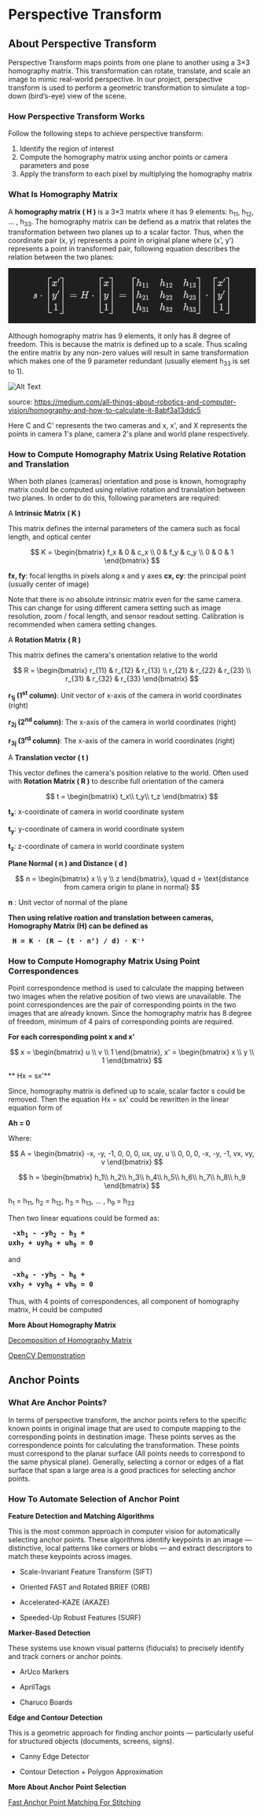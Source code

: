 # Perspective Transform

## About Perspective Transform
Perspective Transform maps points from one plane to another using a 3×3 homography matrix. This transformation can rotate, translate, and scale an image to mimic real-world perspective. In our project, perspective transform is used to perform a geometric transformation to simulate a top-down (bird’s-eye) view of the scene.

### **How Perspective Transform Works**
Follow the following steps to achieve perspective transform:

1. Identify the region of interest
2. Compute the homography matrix using anchor points or camera parameters and pose
3. Apply the transform to each pixel by multiplying the homography matrix

### **What Is Homography Matrix**

A **homography matrix \( H \)** is a 3×3 matrix where it has 9 elements: h<sub>11</sub>, h<sub>12</sub>, ... , h<sub>33</sub>. The homography matrix can be defiend as a matrix that relates the transformation between two planes up to a scalar factor. Thus, when the coordinate pair (x, y) represents a point in original plane where (x', y') represents a point in transformed pair, following equation describes the relation between the two planes: 

![Homography Matrix](./images/homography_matrix.png)

<!--

$$
s \cdot
\begin{bmatrix}
x' \\
y' \\
1
\end{bmatrix}
=
H \cdot
\begin{bmatrix}
x \\
y \\
1
\end{bmatrix}

 = \begin{bmatrix}
h_{11} & h_{12} & h_{13} \\
h_{21} & h_{22} & h_{23} \\
h_{31} & h_{32} & h_{33}
\end{bmatrix}
\cdot
\begin{bmatrix}
x' \\
y' \\
1
\end{bmatrix}
$$

-->

Although homography matrix has 9 elements, it only has 8 degree of freedom. This is because the matrix is defined up to a scale. Thus scaling the entire matrix by any non-zero values will result in same transformation which makes one of the 9 parameter redundant (usually element h<sub>33</sub> is set to 1).

![Alt Text](https://miro.medium.com/v2/resize:fit:720/format:webp/1*pXdDlZ6e3PrnixOX28HdVA.jpeg)

source: https://medium.com/all-things-about-robotics-and-computer-vision/homography-and-how-to-calculate-it-8abf3a13ddc5

Here C and C' represents the two cameras and x, x', and X represents the points in camera 1's plane, camera 2's plane and world plane respectively. 

### **How to Compute Homography Matrix Using Relative Rotation and Translation**

When both planes (cameras) orientation and pose is known, homography matrix could be computed using relative rotation and translation between two planes. In order to do this, following parameters are required:

A **Intrinsic Matrix \( K \)** 

This matrix defines the internal parameters of the camera such as focal length, and optical center

$$
K =
\begin{bmatrix}
f_x & 0 & c_x \\
0 & f_y & c_y \\
0 & 0 & 1
\end{bmatrix}
$$

**fx, fy**: focal lengths in pixels along x and y axes
**cx, cy**: the principal point (usually center of image)

Note that there is no absolute intrinsic matrix even for the same camera. This can change for using different camera setting such as image resolution, zoom / focal length, and sensor readout setting. Calibration is recommended when camera setting changes.

A **Rotation Matrix \( R \)** 

This matrix defines the camera's orientation relative to the world

$$
R =
\begin{bmatrix}
r_{11} & r_{12} & r_{13} \\
r_{21} & r_{22} & r_{23} \\
r_{31} & r_{32} & r_{33}
\end{bmatrix}
$$

**r<sub>1j</sub> (1<sup>st</sup> column)**: Unit vector of x-axis of the camera in world coordinates (right)

**r<sub>2j</sub> (2<sup>nd</sup> column)**: The x-axis of the camera in world coordinates (right)

**r<sub>3j</sub> (3<sup>rd</sup> column)**: The x-axis of the camera in world coordinates (right)

A **Translation vector \( t \)** 

This vector defines the camera's position relative to the world. Often used with **Rotation Matrix \( R \)** to describe full orientation of the camera

$$
t =
\begin{bmatrix}
t_x\\
t_y\\
t_z
\end{bmatrix}
$$

**t<sub>x</sub>**: x-coordinate of camera in world coordinate system

**t<sub>y</sub>**: y-coordinate of camera in world coordinate system

**t<sub>z</sub>**: z-coordinate of camera in world coordinate system

**Plane Normal \( n \) and Distance \( d \)** 

$$
n =
\begin{bmatrix}
x \\
y \\
z
\end{bmatrix}, \quad
d = \text{distance from camera origin to plane in normal}
$$

**n** : Unit vector of normal of the plane

**Then using relative roation and translation between cameras, Homography Matrix (H) can be defined as**

**<pre> H = K · (R − (t · nᵀ) / d) · K⁻¹ </pre>**

### **How to Compute Homography Matrix Using Point Correspondences**

Point correspondence method is used to calculate the mapping between two images when the relative position of two views are unavailable. The point correspondences are the pair of corresponding points in the two images that are already known. Since the homography matrix has 8 degree of freedom, minimum of 4 pairs of corresponding points are required. 


**For each corresponding point x and x'**

$$
x =
\begin{bmatrix}
u \\
v \\
1
\end{bmatrix}, x' = \begin{bmatrix}
x \\
y \\
1
\end{bmatrix}
$$

** Hx = sx'**

Since, homography matrix is defined up to scale, scalar factor s could be removed. Then the equation Hx = sx' could be rewritten in the linear equation form of 

**Ah = 0**

Where:

$$
A =
\begin{bmatrix}
-x, -y, -1, 0, 0, 0, ux, uy, u \\
0, 0, 0, -x, -y, -1, vx, vy, v 
\end{bmatrix}
$$

$$
h =
\begin{bmatrix}
h_1\\
h_2\\
h_3\\
h_4\\
h_5\\
h_6\\
h_7\\
h_8\\
h_9
\end{bmatrix}
$$

h<sub>1</sub> = h<sub>11</sub>, h<sub>2</sub> = h<sub>12</sub>, h<sub>3</sub> = h<sub>13</sub>, ... , h<sub>9</sub> = h<sub>33</sub>

Then two linear equations could be formed as:

**<pre> -xh<sub>1</sub> - -yh<sub>2</sub> - h<sub>3</sub> + uxh<sub>7</sub> + uyh<sub>8</sub> + uh<sub>9</sub> = 0 </pre>**

and

**<pre> -xh<sub>4</sub> - -yh<sub>5</sub> - h<sub>6</sub> + vxh<sub>7</sub> + vyh<sub>8</sub> + vh<sub>9</sub> = 0 </pre>**

Thus, with 4 points of correspondences, all component of homography matrix, H could be computed


**More About Homography Matrix**

[Decomposition of Homography Matrix](https://inria.hal.science/inria-00174036v3/document)

[OpenCV Demonstration](https://docs.opencv.org/4.x/d9/dab/tutorial_homography.html?)


## Anchor Points

### What Are Anchor Points?

In terms of perspective transform, the anchor points refers to the specific known points in original image that are used to compute mapping to the corresponding points in destination image. These points serves as the correspondence points for calculating the transformation. These points must correspond to the planar surface (All points needs to correspond to the same physical plane). Generally, selecting a cornor or edges of a flat surface that span a large area is a good practices for selecting anchor points.

### How To Automate Selection of Anchor Point

**Feature Detection and Matching Algorithms**

This is the most common approach in computer vision for automatically selecting anchor points. These algorithms identify keypoints in an image — distinctive, local patterns like corners or blobs — and extract descriptors to match these keypoints across images.

- Scale-Invariant Feature Transform (SIFT)
<!--Gaussian Kernel-->

- Oriented FAST and Rotated BRIEF (ORB)

- Accelerated-KAZE (AKAZE)

- Speeded-Up Robust Features (SURF)

**Marker-Based Detection**

These systems use known visual patterns (fiducials) to precisely identify and track corners or anchor points.

- ArUco Markers

- AprilTags

- Charuco Boards

**Edge and Contour Detection**

This is a geometric approach for finding anchor points — particularly useful for structured objects (documents, screens, signs).

- Canny Edge Detector

- Contour Detection + Polygon Approximation

**More About Anchor Point Selection**

[Fast Anchor Point Matching For Stitching](https://www.mdpi.com/1424-8220/20/7/2007?utm_source=chatgpt.com)



<!--
## Best Practices for Perspective Transform In General

## Depth Camera in Perspective Transform

### Could We Use It for Our Need?

### What Data Is Needed from Depth Camera


## How to Access the Data Needed from Depth Camera

### Commonly Used Practices with Depth Camera


## Machine Learning in Perspective Transform

-->